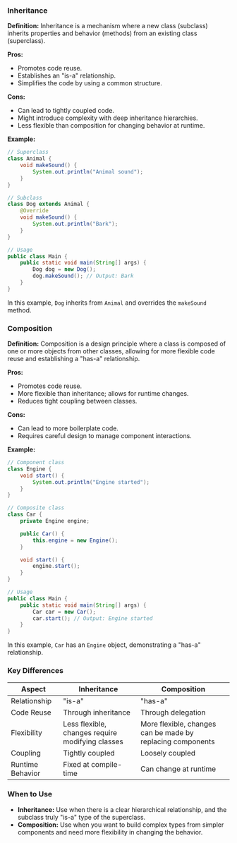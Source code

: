 ### Inheritance
**Definition:** Inheritance is a mechanism where a new class (subclass) inherits properties and behavior (methods) from an existing class (superclass).

**Pros:**
- Promotes code reuse.
- Establishes an "is-a" relationship.
- Simplifies the code by using a common structure.

**Cons:**
- Can lead to tightly coupled code.
- Might introduce complexity with deep inheritance hierarchies.
- Less flexible than composition for changing behavior at runtime.

**Example:**
```java
// Superclass
class Animal {
    void makeSound() {
        System.out.println("Animal sound");
    }
}

// Subclass
class Dog extends Animal {
    @Override
    void makeSound() {
        System.out.println("Bark");
    }
}

// Usage
public class Main {
    public static void main(String[] args) {
        Dog dog = new Dog();
        dog.makeSound(); // Output: Bark
    }
}
```
In this example, `Dog` inherits from `Animal` and overrides the `makeSound` method.

### Composition
**Definition:** Composition is a design principle where a class is composed of one or more objects from other classes, allowing for more flexible code reuse and establishing a "has-a" relationship.

**Pros:**
- Promotes code reuse.
- More flexible than inheritance; allows for runtime changes.
- Reduces tight coupling between classes.

**Cons:**
- Can lead to more boilerplate code.
- Requires careful design to manage component interactions.

**Example:**
```java
// Component class
class Engine {
    void start() {
        System.out.println("Engine started");
    }
}

// Composite class
class Car {
    private Engine engine;

    public Car() {
        this.engine = new Engine();
    }

    void start() {
        engine.start();
    }
}

// Usage
public class Main {
    public static void main(String[] args) {
        Car car = new Car();
        car.start(); // Output: Engine started
    }
}
```
In this example, `Car` has an `Engine` object, demonstrating a "has-a" relationship.

### Key Differences
| Aspect              | Inheritance                                      | Composition                                      |
|---------------------|--------------------------------------------------|--------------------------------------------------|
| Relationship        | "is-a"                                           | "has-a"                                          |
| Code Reuse          | Through inheritance                              | Through delegation                               |
| Flexibility         | Less flexible, changes require modifying classes | More flexible, changes can be made by replacing components |
| Coupling            | Tightly coupled                                  | Loosely coupled                                  |
| Runtime Behavior    | Fixed at compile-time                            | Can change at runtime                            |

### When to Use
- **Inheritance:** Use when there is a clear hierarchical relationship, and the subclass truly "is-a" type of the superclass.
- **Composition:** Use when you want to build complex types from simpler components and need more flexibility in changing the behavior.
